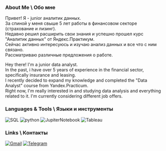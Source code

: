### About Me \ Обо мне
Привет! Я  - junior аналитик данных.   
За спиной у меня свыше 5 лет работы в финансовом секторе (страхование и лизинг).  
Недавно решил расширить свои знания и успешно прошел курс "Аналитик данных" от Яндекс.Практикум.  
Сейчас активно интересуюсь и изучаю анализ данных и все что с ним связано.  
Рассматриваю различные предложения о работе.  

Hey there! I'm a junior data analyst.  
In the past, i have over 5 years of experience in the financial sector, specifically insurance and leasing.  
I recently decided to expand my knowledge and completed the "Data Analyst" course from Yandex.Practicum.  
Right now, I'm really interested in and studying data analysis and everything related to it. I'm currently considering different job offers.  

### Languages & Tools \ Языки и инструменты
![SQL](https://img.shields.io/badge/-PostgreSQL-69b5cc?style=for-the-badge&logo=postgreSQL)
![python](https://img.shields.io/badge/-Python-69b5cc?style=for-the-badge&logo=python)
![JupiterNotebook](https://img.shields.io/badge/-Jupyter-69b5cc?style=for-the-badge&logo=jupyter)
![Tableau](https://img.shields.io/badge/-Tableau-69b5cc?style=for-the-badge&logo=tableau)

### Links \ Контакты
[![Gmail](https://img.shields.io/badge/-mail-69b5cc?style=for-the-badge&logo=Gmail)](mailto:art.register2@gmail.com)
[![Telegram](https://img.shields.io/badge/-Telegram-69b5cc?style=for-the-badge&logo=Telegram)](https://t.me/Fosterss)


